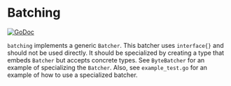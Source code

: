 # Batching
[![GoDoc][go-doc-badge]][go-doc]

`batching` implements a generic `Batcher`. This batcher uses `interface{}` and
should not be used directly. It should be specialized by creating a type that
embeds `Batcher` but accepts concrete types. See `ByteBatcher` for an example
of specializing the `Batcher`. Also, see `example_test.go` for an example of
how to use a specialized batcher.

[go-doc-badge]:             https://godoc.org/code.cloudfoundry.org/go-batching?status.svg
[go-doc]:                   https://godoc.org/code.cloudfoundry.org/go-batching
